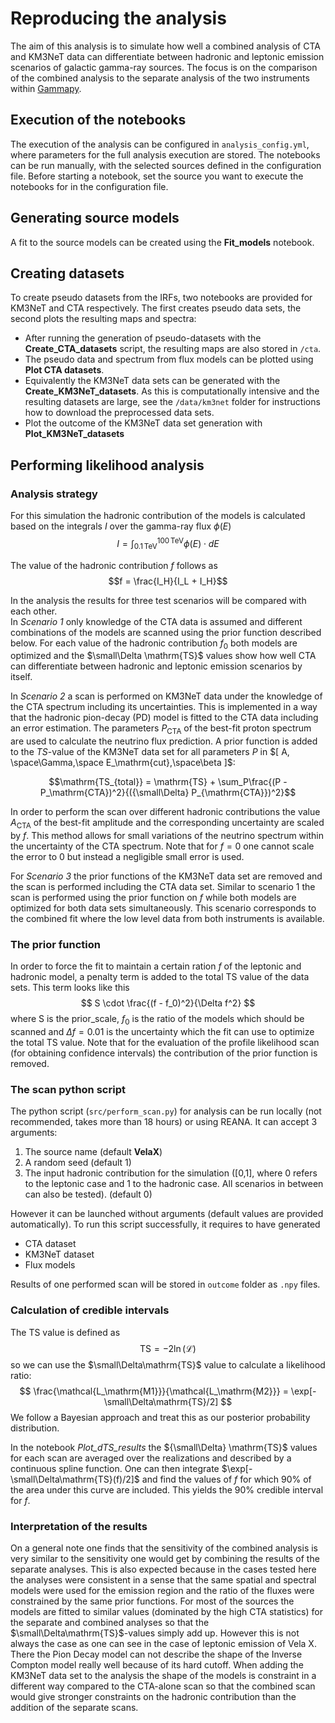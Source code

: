 # Reproducing the analysis

The aim of this analysis is to simulate how well a combined analysis of CTA and KM3NeT data can differentiate between hadronic and leptonic emission scenarios of galactic gamma-ray sources. The focus is on the comparison of the combined analysis to the separate analysis of the two instruments within [Gammapy](https://docs.gammapy.org/0.17/index.html).

## Execution of the notebooks

The execution of the analysis can be configured in `analysis_config.yml`, where parameters for the full analysis execution are stored. 
The notebooks can be run manually, with the selected sources defined in the configuration file. Before starting a notebook, set the source you want to execute the notebooks for in the configuration file.

## Generating source models

A fit to the source models can be created using the **Fit_models** notebook.

## Creating datasets

To create pseudo datasets from the IRFs, two notebooks are provided for KM3NeT and CTA respectively. The first creates pseudo data sets, the second plots the resulting maps and spectra:

* After running the generation of pseudo-datasets with the **Create_CTA_datasets** script, the resulting maps are also stored in `/cta`.
* The pseudo data and spectrum from flux models can be plotted using **Plot CTA datasets**.
* Equivalently the KM3NeT data sets can be generated with the **Create_KM3NeT_datasets**. As this is computationally intensive and the resulting datasets are large, see the `/data/km3net` folder for instructions how to download the preprocessed data sets.
* Plot the outcome of the KM3NeT data set generation with **Plot_KM3NeT_datasets**

## Performing likelihood analysis

### Analysis strategy
For this simulation the hadronic contribution of the models is calculated based on the integrals $I$ over the gamma-ray flux $\phi(E)$
$$I = \int_{0.1\mathrm{\,TeV}}^{100\mathrm{\,TeV}} \phi(E) \cdot dE$$

The value of the hadronic contribution $f$ follows as
$$f = \frac{I_H}{I_L + I_H}$$

In the analysis the results for three test scenarios will be compared with each other.  
In *Scenario 1* only knowledge of the CTA data is assumed and different combinations of the models are scanned using the prior function described below. For each value of the hadronic contribution $f_{0}$ both models are optimized and the $\small\Delta \mathrm{TS}$ values show how well CTA can differentiate between hadronic and leptonic emission scenarios by itself. 

In *Scenario 2* a scan is performed on KM3NeT data under the knowledge of the CTA spectrum including its uncertainties. This is implemented in a way that the hadronic pion-decay (PD) model is fitted to the CTA data including an error estimation. The parameters $P_\mathrm{CTA}$ of the best-fit proton spectrum are used to calculate the neutrino flux prediction.
A prior function is added to the $TS$-value of the KM3NeT data set for all parameters $P$ in $[ A, \space\Gamma,\space E_\mathrm{cut},\space\beta ]$:

$$\mathrm{TS_{total}} = \mathrm{TS} + \sum_P\frac{(P - P_\mathrm{CTA})^2}{({\small\Delta} P_{\mathrm{CTA}})^2}$$

In order to perform the scan over different hadronic contributions the value $A_\mathrm{CTA}$ of the best-fit amplitude and the corresponding uncertainty are scaled by $f$. This method allows for small variations of the neutrino spectrum within the uncertainty of the CTA spectrum. Note that for $f=0$ one cannot scale the error to 0 but instead a negligible small error is used.

For *Scenario 3* the prior functions of the KM3NeT data set are removed and the scan is performed including the CTA data set. Similar to scenario 1 the scan is performed using the prior function on $f$ while both models are optimized for both data sets simultaneously. This scenario corresponds to the combined fit where the low level data from both instruments is available.

### The prior function

In order to force the fit to maintain a certain ration $f$ of the leptonic and hadronic model, a penalty term is added to the total TS value of the data sets. This term looks like this $$ S \cdot \frac{(f - f_0)^2}{\Delta f^2} $$ where S is the prior_scale, $f_0$ is the ratio of the models which should be scanned and $\Delta f = 0.01$ is the uncertainty which the fit can use to optimize the total TS value. Note that for the evaluation of the profile likelihood scan (for obtaining confidence intervals) the contribution of the prior function is removed.

### The scan python script

The python script (`src/perform_scan.py`) for analysis can be run locally (not recommended, takes more than 18 hours) or using REANA. It can accept 3 arguments:
1. The source name (default **VelaX**)
2. A random seed (default 1)
3. The input hadronic contribution for the simulation ([0,1], where 0 refers to the leptonic case and 1 to the hadronic case. All scenarios in between can also be tested). (default 0)

However it can be launched without arguments (default values are provided automatically).
To run this script successfully, it requires to have generated
- CTA dataset
- KM3NeT dataset
- Flux models

Results of one performed scan will be stored in `outcome` folder as `.npy` files.

### Calculation of credible intervals

The TS value is defined as $$ \mathrm{TS} = - 2 \ln(\mathcal{L}) $$ 
so we can use the $\small\Delta\mathrm{TS}$ value to calculate a likelihood ratio: 
$$ \frac{\mathcal{L_\mathrm{M1}}}{\mathcal{L_\mathrm{M2}}} = \exp[-\small\Delta\mathrm{TS}/2] $$
We follow a Bayesian approach and treat this as our posterior probability distribution.

In the notebook _Plot_dTS_results_ the ${\small\Delta}  \mathrm{TS}$ values for each scan are averaged over the realizations and described by a continuous spline function. One can then integrate $\exp[-\small\Delta\mathrm{TS}(f)/2]$ and find the values of $f$ for which 90\% of the area under this curve are included. This yields the 90% credible interval for $f$.

### Interpretation of the results
On a general note one finds that the sensitivity of the combined analysis is very similar to the sensitivity one would get by combining the results of the separate analyses. This is also expected because in the cases tested here the analyses were consistent in a sense that the same spatial and spectral models were used for the emission region and the ratio of the fluxes were constrained by the same prior functions. For most of the sources the models are fitted to similar values (dominated by the high CTA statistics) for the separate and combined analyses so that the $\small\Delta\mathrm{TS}$-values simply add up. However this is not always the case as one can see in the case of leptonic emission of Vela X. There the Pion Decay model can not describe the shape of the Inverse Compton model really well because of its hard cutoff. When adding the KM3NeT data set to the analysis the shape of the models is constraint in a different way compared to the CTA-alone scan so that the combined scan would give stronger constraints on the hadronic contribution than the addition of the separate scans.